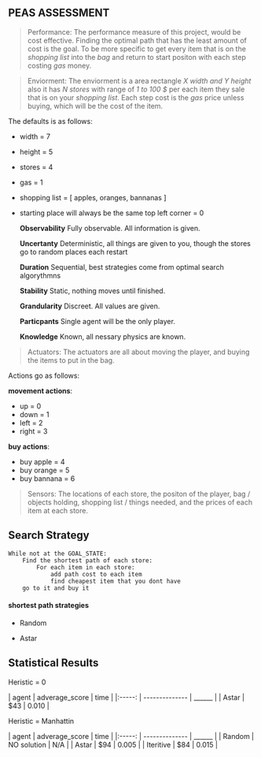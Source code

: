 ## PEAS ASSESSMENT

> Performance: 
    The performance measure of this project, would be cost effective. Finding the 
    optimal path that has the least amount of cost is the goal. To be more specific
    to get every item that is on the *shopping list* into the *bag* and return to
    start positon with each step costing *gas* money.

> Enviorment: 
    The enviorment is a area rectangle *X width and Y height* also it has *N stores*
    with range of *1 to 100 $* per each item they sale that is on your *shopping list*.
    Each step cost is the *gas* price unless buying, which will be the cost of the item.

The defaults is as follows:
- width = 7
- height = 5
- stores = 4
- gas = 1
- shopping list = [ apples, oranges, bannanas ]
- starting place will always be the same top left corner = 0

    **Observability** Fully observable. All information is given.
  
    **Uncertanty** Deterministic, all things are given to you, though the stores go to random places each restart
  
    **Duration** Sequential, best strategies come from optimal search algorythmns
  
    **Stability** Static, nothing moves until finished.
  
    **Grandularity** Discreet. All values are given.
  
    **Particpants** Single agent will be the only player.
  
    **Knowledge** Known, all nessary physics are known.
  

> Actuators: 
    The actuators are all about moving the player, and buying the items to put in
    the bag.

Actions go as follows:  

**movement actions**:  
    
- up = 0
- down = 1
- left = 2
- right = 3  
    
**buy actions**:  
    
- buy apple = 4
- buy orange = 5
- buy bannana = 6  
    

> Sensors: 
    The locations of each store, the positon of the player, 
    bag / objects holding, shopping list / things needed, 
    and the prices of each item at each store.


## Search Strategy

```
While not at the GOAL_STATE:
    Find the shortest path of each store:
        For each item in each store:
            add path cost to each item
            find cheapest item that you dont have
    go to it and buy it
```

#### shortest path strategies

- Random 

- Astar

<!-- - Iteritive Deepening -->

<!-- - BFS -->

## Statistical Results 

Heristic = 0 

| agent     | adverage_score | time   |
|:-----:    | -------------- | ______ |
| Astar     | $43            | 0.010  |

Heristic = Manhattin

| agent     | adverage_score | time   |
|:-----:    | -------------- | ______ |
| Random    | NO solution    |   N/A  |
| Astar     | $94            | 0.005  |
| Iteritive | $84            | 0.015  |



